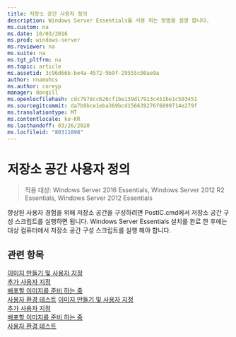 ```yaml
---
title: 저장소 공간 사용자 정의
description: Windows Server Essentials를 사용 하는 방법을 설명 합니다.
ms.custom: na
ms.date: 10/03/2016
ms.prod: windows-server
ms.reviewer: na
ms.suite: na
ms.tgt_pltfrm: na
ms.topic: article
ms.assetid: 3c96d66b-be4a-4572-9b9f-29555c00ae9a
author: nnamuhcs
ms.author: coreyp
manager: dongill
ms.openlocfilehash: cdc7978cc626cf1be139d17913c451be1c503451
ms.sourcegitcommit: da7b9bce1eba369bcd156639276f6899714e279f
ms.translationtype: MT
ms.contentlocale: ko-KR
ms.lasthandoff: 03/26/2020
ms.locfileid: "80311898"
---
```

# <a name="customize-storage-spaces"></a>저장소 공간 사용자 정의

>적용 대상: Windows Server 2016 Essentials, Windows Server 2012 R2 Essentials, Windows Server 2012 Essentials

향상된 사용자 경험을 위해 저장소 공간을 구성하려면 PostIC.cmd에서 저장소 공간 구성 스크립트를 실행하면 됩니다. Windows Server Essentials 설치를 완료 한 후에는 대상 컴퓨터에서 저장소 공간 구성 스크립트를 실행 해야 합니다.
  
## <a name="see-also"></a>관련 항목  

 [이미지  만들기 및 사용자 지정](Creating-and-Customizing-the-Image.md)  
 [추가 사용자 지정](Additional-Customizations.md)   
 [배포할 이미지를 준비 하는 중](Preparing-the-Image-for-Deployment.md)   
 [사용자 환경 테스트](Testing-the-Customer-Experience.md) [이미지 만들기 및 사용자 지정](../install/Creating-and-Customizing-the-Image.md)   
 [추가 사용자 지정](../install/Additional-Customizations.md)   
 [배포할 이미지를 준비 하는 중](../install/Preparing-the-Image-for-Deployment.md)   
 [사용자 환경 테스트](../install/Testing-the-Customer-Experience.md)


